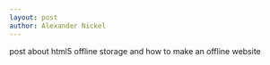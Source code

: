 ```yaml
---
layout: post
author: Alexander Nickel
---
```

post about html5 offline storage and how to make an offline website